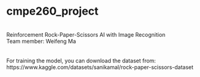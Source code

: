 # cmpe260_project
 </br>
Reinforcement Rock-Paper-Scissors AI with Image Recognition </br>
Team member: Weifeng Ma  </br>
</br>
</br>
For training the model, you can download the dataset from: https://www.kaggle.com/datasets/sanikamal/rock-paper-scissors-dataset </br>

